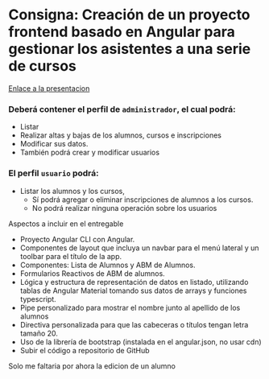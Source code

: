 # Consigna: Creación de un proyecto frontend basado en Angular para gestionar los asistentes a una serie de cursos

[Enlace a la presentacion](https://docs.google.com/presentation/d/1CiBlc3EzlbjEJRkhxUcj13tfxtDRBIlTLJTB19evs7Y/edit#slide=id.g209c4004a56_0_1029)

### Deberá contener el perfil de `administrador`, el cual podrá:
- Listar
- Realizar altas y bajas de los alumnos, cursos e inscripciones 
- Modificar sus datos. 
- También podrá crear y modificar usuarios

### El perfil `usuario` podrá:
- Listar los alumnos y los cursos, 
    - Sí podrá agregar o eliminar inscripciones de alumnos a los cursos. 
    - No podrá realizar ninguna operación sobre los usuarios


Aspectos a incluir en el entregable

- Proyecto Angular CLI con Angular.
- Componentes de layout que incluya un navbar para el menú lateral y un toolbar para el título de la app.
- Componentes: Lista de Alumnos y ABM de Alumnos.
- Formularios Reactivos de ABM de alumnos.
- Lógica y estructura de representación de datos en listado, utilizando tablas de Angular Material tomando sus datos de arrays y funciones typescript.
- Pipe personalizado para mostrar el nombre junto al apellido de los alumnos
- Directiva personalizada para que las cabeceras o títulos tengan letra tamaño 20.
- Uso de la librería de bootstrap (instalada en el angular.json, no usar cdn)
- Subir el código a repositorio de GitHub

Solo me faltaria por ahora la edicion de un alumno